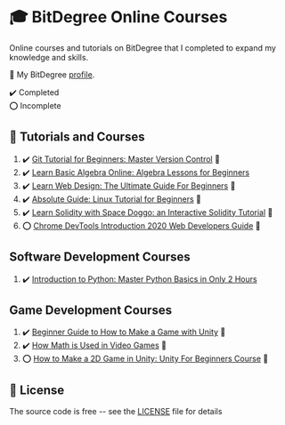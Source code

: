 # :mortar_board: BitDegree Online Courses

Online courses and tutorials on BitDegree that I completed to expand my knowledge and skills.

:link: My BitDegree [profile][profile].

:heavy_check_mark: Completed  
:o: Incomplete

## :beginner: Tutorials and Courses

1. :heavy_check_mark: [Git Tutorial for Beginners: Master Version Control](https://www.bitdegree.org/course/git-tutorial-for-beginners) :link:
2. :heavy_check_mark: [Learn Basic Algebra Online: Algebra Lessons for Beginners](algebra-lessons-for-beginners/)
3. :heavy_check_mark: [Learn Web Design: The Ultimate Guide For Beginners](https://www.bitdegree.org/course/learn-web-design) :link:
4. :heavy_check_mark: [Absolute Guide: Linux Tutorial for Beginners](https://www.bitdegree.org/course/linux-tutorial) :link:
5. :heavy_check_mark: [Learn Solidity with Space Doggo: an Interactive Solidity Tutorial](https://www.bitdegree.org/course/learn-solidity-space-doggos) :link:
6. :o: [Chrome DevTools Introduction 2020 Web Developers Guide](https://www.bitdegree.org/course/chrome-devtools-introduction-2020-web-developers-guide) :link:

## Software Development Courses

1. :heavy_check_mark: [Introduction to Python: Master Python Basics in Only 2 Hours](introduction-to-python/)

## Game Development Courses

1. :heavy_check_mark: [Beginner Guide to How to Make a Game with Unity](https://github.com/learning-game-development/learning-unity-game-development/tree/master/Beginner-Guide-to-How-to-Make-a-Game-with-Unity) :rocket:
2. :heavy_check_mark: [How Math is Used in Video Games](https://github.com/learning-game-development/learning-unity-game-development/tree/master/How-Math-is-Used-in-Video-Games/) :rocket:
3. :o: [How to Make a 2D Game in Unity: Unity For Beginners Course](https://github.com/learning-game-development/learning-unity-game-development/tree/master/How-to-Make-a-2D-Game-in-Unity) :rocket:

## :page_with_curl: License

The source code is free -- see the [LICENSE](LICENSE) file for details

[profile]: www.bitdegree.org/user/quintin-henn/profile
